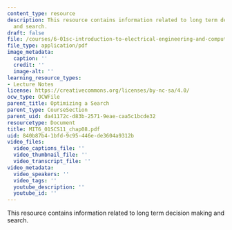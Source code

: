 ```yaml
---
content_type: resource
description: This resource contains information related to long term decision making
  and search.
draft: false
file: /courses/6-01sc-introduction-to-electrical-engineering-and-computer-science-i-spring-2011/840b87b41bfd9c95446ede3604a9312b_MIT6_01SCS11_chap08.pdf
file_type: application/pdf
image_metadata:
  caption: ''
  credit: ''
  image-alt: ''
learning_resource_types:
- Lecture Notes
license: https://creativecommons.org/licenses/by-nc-sa/4.0/
ocw_type: OCWFile
parent_title: Optimizing a Search
parent_type: CourseSection
parent_uid: da41172c-d83b-2571-9eae-caa5c1bcde32
resourcetype: Document
title: MIT6_01SCS11_chap08.pdf
uid: 840b87b4-1bfd-9c95-446e-de3604a9312b
video_files:
  video_captions_file: ''
  video_thumbnail_file: ''
  video_transcript_file: ''
video_metadata:
  video_speakers: ''
  video_tags: ''
  youtube_description: ''
  youtube_id: ''
---
```

This resource contains information related to long term decision making and search.